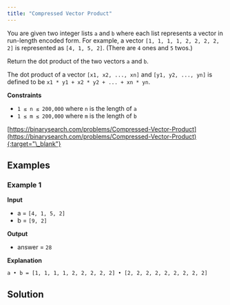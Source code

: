 ```yaml
---
title: "Compressed Vector Product"
---
```


You are given two integer lists `a` and `b` where each list represents a vector in run-length encoded form. For example, a vector `[1, 1, 1, 1, 2, 2, 2, 2, 2]` is represented as `[4, 1, 5, 2]`. (There are `4` ones and `5` twos.)

Return the dot product of the two vectors `a` and `b`.

The dot product of a vector `[x1, x2, ..., xn]` and `[y1, y2, ..., yn]` is defined to be `x1 * y1 + x2 * y2 + ... + xn * yn`.

**Constraints**

- `1 ≤ n ≤ 200,000` where `n` is the length of `a`
- `1 ≤ m ≤ 200,000` where `m` is the length of `b`

[https://binarysearch.com/problems/Compressed-Vector-Product](https://binarysearch.com/problems/Compressed-Vector-Product){:target="\_blank"}

## Examples

### Example 1

**Input**

- a = `[4, 1, 5, 2]`
- b = `[9, 2]`

**Output**

- answer = `28`

**Explanation**

`a • b = [1, 1, 1, 1, 2, 2, 2, 2, 2] • [2, 2, 2, 2, 2, 2, 2, 2, 2]`

## Solution

<script src="https://gist.github.com/yaeba/16da7be5123724fcf6eccc25581cef5a.js?file=Compressed-Vector-Product.py"></script>
